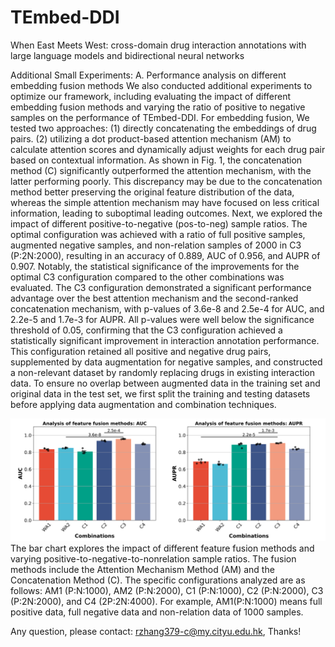 # TEmbed-DDI
When East Meets West: cross-domain drug interaction annotations with large language models and bidirectional neural networks



Additional Small Experiments:
A. Performance analysis on different embedding fusion methods
We also conducted additional experiments to optimize our framework, including evaluating the impact of different embedding fusion methods and varying the ratio of positive to negative samples on the performance of TEmbed-DDI. For embedding fusion, We tested two approaches: (1) directly concatenating the embeddings of drug pairs. (2) utilizing a dot product-based attention mechanism (AM) to calculate attention scores and dynamically adjust weights for each drug pair based on contextual information.  As shown in Fig. 1, the concatenation method (C) significantly outperformed the attention mechanism, with the latter performing poorly. This discrepancy may be due to the concatenation method better preserving the original feature distribution of the data, whereas the simple attention mechanism may have focused on less critical information, leading to suboptimal leading outcomes. Next, we explored the impact of different positive-to-negative (pos-to-neg) sample ratios. The optimal configuration was achieved with a ratio of full positive samples, augmented negative samples, and non-relation samples of 2000 in C3 (P:2N:2000), resulting in an accuracy of 0.889, AUC of 0.956, and AUPR of 0.907. Notably, the statistical significance of the improvements for the optimal C3 configuration compared to the other combinations was evaluated. The C3 configuration demonstrated a significant performance advantage over the best attention mechanism and the second-ranked concatenation mechanism, with p-values of 3.6e-8 and 2.5e-4 for AUC, and 2.2e-5 and 1.7e-3 for AUPR. All p-values were well below the significance threshold of 0.05, confirming that the C3 configuration achieved a statistically significant improvement in interaction annotation performance. This configuration retained all positive and negative drug pairs, supplemented by data augmentation for negative samples, and constructed a non-relevant dataset by randomly replacing drugs in existing interaction data. To ensure no overlap between augmented data in the training set and original data in the test set, we first split the training and testing datasets before applying data augmentation and combination techniques. 


![image](https://github.com/KZ29-hub/TEmbed-DDI/blob/main/Img/fusion_experiment.jpg)
The bar chart explores the impact of different feature fusion methods and varying positive-to-negative-to-nonrelation sample ratios. The fusion methods include the Attention Mechanism Method (AM) and the Concatenation Method (C). The specific configurations analyzed are as follows: AM1 (P:N:1000), AM2 (P:N:2000), C1 (P:N:1000), C2 (P:N:2000), C3 (P:2N:2000), and C4 (2P:2N:4000). For example, AM1(P:N:1000) means full positive data, full negative data and non-relation data of 1000 samples.


Any question, please contact: rzhang379-c@my.cityu.edu.hk, Thanks!
